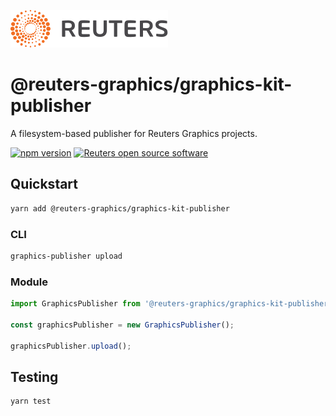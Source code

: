 ![](badge.svg)

# @reuters-graphics/graphics-kit-publisher

A filesystem-based publisher for Reuters Graphics projects.

[![npm version](https://badge.fury.io/js/%40reuters-graphics%2Fgraphics-kit-publisher.svg)](https://badge.fury.io/js/%40reuters-graphics%2Fgraphics-kit-publisher) [![Reuters open source software](https://badgen.net/badge/Reuters/open%20source/?color=ff8000)](https://github.com/reuters-graphics/)

## Quickstart

```bash
yarn add @reuters-graphics/graphics-kit-publisher
```

### CLI

```bash
graphics-publisher upload
```

### Module

```javascript
import GraphicsPublisher from '@reuters-graphics/graphics-kit-publisher';

const graphicsPublisher = new GraphicsPublisher();

graphicsPublisher.upload();
```

## Testing

```bash
yarn test
```
